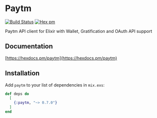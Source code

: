 # Paytm

[![Build Status](https://travis-ci.org/wundercar/paytm.svg?branch=develop)](https://travis-ci.org/wundercar/paytm)
[![Hex pm](http://img.shields.io/hexpm/v/paytm.svg?style=flat)](https://hex.pm/packages/paytm)

Paytm API client for Elixir with Wallet, Gratification and OAuth API support

## Documentation

[https://hexdocs.pm/paytm](https://hexdocs.pm/paytm)

## Installation

Add `paytm` to your list of dependencies in `mix.exs`:

```elixir
def deps do
  [
    {:paytm, "~> 0.7.0"}
  ]
end
```
